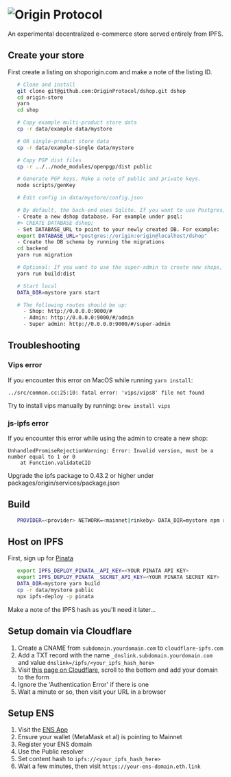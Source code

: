 # ![Origin Protocol](../marketplace/data/origin-header.png)

An experimental decentralized e-commerce store served entirely from IPFS.

## Create your store

First create a listing on shoporigin.com and make a note of the listing ID.

```sh
   # Clone and install
   git clone git@github.com:OriginProtocol/dshop.git dshop
   cd origin-store
   yarn
   cd shop

   # Copy example multi-product store data
   cp -r data/example data/mystore

   # OR single-product store data
   cp -r data/example-single data/mystore

   # Copy PGP dist files
   cp -r ../../node_modules/openpgp/dist public

   # Generate PGP keys. Make a note of public and private keys.
   node scripts/genKey

   # Edit config in data/mystore/config.json

   # By default, the back-end uses Sqlite. If you want to use Postgres, do the following:
   - Create a new dshop database. For example under psql:
   #> CREATE DATABASE dshop;
   - Set DATABASE_URL to point to your newly created DB. For example:
   export DATABASE_URL="postgres://origin:origin@localhost/dshop"
   - Create the DB schema by running the migrations
   cd backend
   yarn run migration

   # Optional: If you want to use the super-admin to create new shops, build the bundle.
   yarn run build:dist

   # Start local
   DATA_DIR=mystore yarn start

   # The following routes should be up:
     - Shop: http://0.0.0.0:9000/#
     - Admin: http://0.0.0.0:9000/#/admin
     - Super admin: http://0.0.0.0:9000/#/super-admin
```

## Troubleshooting
### Vips error
If you encounter this error on MacOS while running `yarn install`:
```
../src/common.cc:25:10: fatal error: 'vips/vips8' file not found
```
Try to install vips manually by running:
```brew install vips```

### js-ipfs error
If you encounter this error while using the admin to create a new shop:
```
UnhandledPromiseRejectionWarning: Error: Invalid version, must be a number equal to 1 or 0
    at Function.validateCID
```
Upgrade the ipfs package to 0.43.2 or higher under packages/origin/services/package.json

## Build

```sh
   PROVIDER=<provider> NETWORK=<mainnet|rinkeby> DATA_DIR=mystore npm run build
```

## Host on IPFS

First, sign up for [Pinata](https://pinata.cloud/signup)

```sh
   export IPFS_DEPLOY_PINATA__API_KEY=<YOUR PINATA API KEY>
   export IPFS_DEPLOY_PINATA__SECRET_API_KEY=<YOUR PINATA SECRET KEY>
   DATA_DIR=mystore yarn build
   cp -r data/mystore public
   npx ipfs-deploy -p pinata
```

Make a note of the IPFS hash as you'll need it later...

## Setup domain via Cloudflare

1. Create a CNAME from `subdomain.yourdomain.com` to `cloudflare-ipfs.com`
2. Add a TXT record with the name `_dnslink.subdomain.yourdomain.com` and value
   `dnslink=/ipfs/<your_ipfs_hash_here>`
3. Visit
   [this page on Cloudflare](https://www.cloudflare.com/distributed-web-gateway/),
   scroll to the bottom and add your domain to the form
4. Ignore the 'Authentication Error' if there is one
5. Wait a minute or so, then visit your URL in a browser

## Setup ENS

1. Visit the [ENS App](https://app.ens.domains/)
2. Ensure your wallet (MetaMask et al) is pointing to Mainnet
3. Register your ENS domain
4. Use the Public resolver
5. Set content hash to `ipfs://<your_ipfs_hash_here>`
6. Wait a few minutes, then visit `https://your-ens-domain.eth.link`
